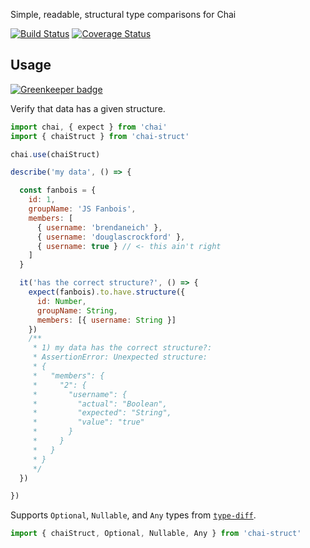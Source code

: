 Simple, readable, structural type comparisons for Chai

[![Build Status](https://travis-ci.org/thebearingedge/chai-struct.svg?branch=master)](https://travis-ci.org/thebearingedge/chai-struct.svg?branch=master)
[![Coverage Status](https://coveralls.io/repos/github/thebearingedge/chai-struct/badge.svg?branch=master)](https://coveralls.io/github/thebearingedge/chai-struct?branch=master)

## Usage

[![Greenkeeper badge](https://badges.greenkeeper.io/thebearingedge/chai-struct.svg)](https://greenkeeper.io/)

Verify that data has a given structure.

```javascript
import chai, { expect } from 'chai'
import { chaiStruct } from 'chai-struct'

chai.use(chaiStruct)

describe('my data', () => {

  const fanbois = {
    id: 1,
    groupName: 'JS Fanbois',
    members: [
      { username: 'brendaneich' },
      { username: 'douglascrockford' },
      { username: true } // <- this ain't right
    ]
  }

  it('has the correct structure?', () => {
    expect(fanbois).to.have.structure({
      id: Number,
      groupName: String,
      members: [{ username: String }]
    })
    /**
     * 1) my data has the correct structure?:
     * AssertionError: Unexpected structure:
     * {
     *   "members": {
     *     "2": {
     *       "username": {
     *         "actual": "Boolean",
     *         "expected": "String",
     *         "value": "true"
     *       }
     *     }
     *   }
     * }
     */
  })

})
```

Supports `Optional`, `Nullable`, and `Any` types from [`type-diff`](https://github.com/thebearingedge/type-diff).

```js
import { chaiStruct, Optional, Nullable, Any } from 'chai-struct'
```
